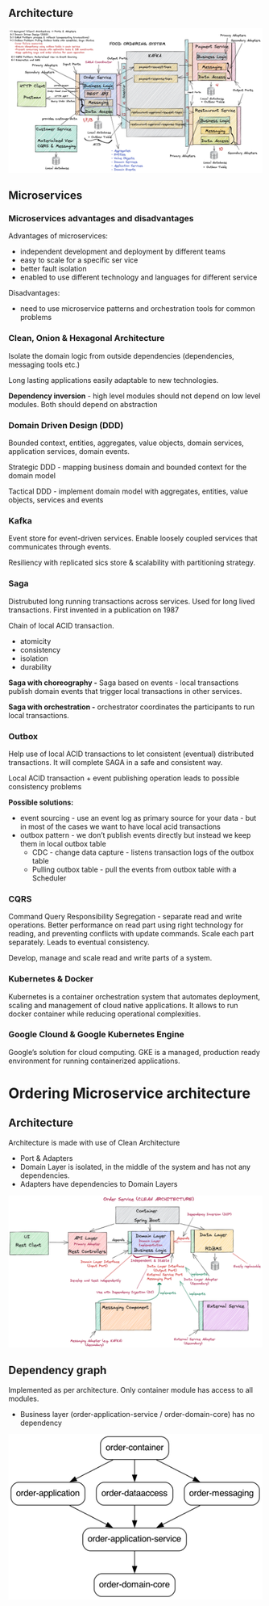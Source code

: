 ## Architecture
![Project architecure](./docs/images/project-overview-1.jpg "Project architecture")
## Microservices 
### Microservices advantages and disadvantages

Advantages of microservices:

- independent development and deployment by different teams
- easy to scale for a specific ser vice
- better fault isolation
- enabled to use different technology and languages for different service

Disadvantages:

- need to use microservice patterns and orchestration tools for common problems

### Clean, Onion & Hexagonal Architecture

Isolate the domain logic from outside dependencies (dependencies, messaging tools etc.)

Long lasting applications easily adaptable to new technologies.

**Dependency inversion** - high level modules should not depend on low level modules. Both should depend on abstraction

### Domain Driven Design (DDD)

Bounded context, entities, aggregates, value objects, domain services, application services, domain events.

Strategic DDD - mapping business domain and bounded context for the domain model

Tactical DDD - implement domain model with aggregates, entities, value objects, services and events

### Kafka

Event store for event-driven services. Enable loosely coupled services that communicates through events.

Resiliency with replicated sics store & scalability with partitioning strategy.

### Saga

Distrubuted long running transactions across services. Used for long lived transactions. First invented in a publication on 1987

Chain of local ACID transaction.

- atomicity
- consistency
- isolation
- durability

**Saga with choreography -** Saga based on events - local transactions publish domain events that trigger local transactions in other services.

**Saga with orchestration -** orchestrator coordinates the participants to run local transactions.

### Outbox

Help use of local ACID transactions to let consistent (eventual) distributed transactions. It will complete SAGA in a safe and consistent way.

Local ACID transaction + event publishing operation leads to possible consistency problems

**Possible solutions:**

- event sourcing - use an event log as primary source for your data - but in most of the cases we want to have local acid transactions
- outbox pattern - we don’t publish events directly but instead we keep them in local outbox table
    - CDC - change data capture - listens transaction logs of the outbox table
    - Pulling outbox table - pull the events from outbox table with a Scheduler

### CQRS

Command Query Responsibility Segregation - separate read and write operations. Better performance on read part using right technology for reading, and preventing conflicts with update commands. Scale each part separately. Leads to eventual consistency.

Develop, manage and scale read and write parts of a system.

### Kubernetes & Docker

Kubernetes is a container orchestration system that automates deployment, scaling and management of cloud native applications. It allows to run docker container while reducing operational complexities.

### Google Clound & Google Kubernetes Engine

Google’s solution for cloud computing. GKE is a managed, production ready environment for running containerized applications.

# Ordering Microservice architecture
## Architecture
Architecture is made with use of Clean Architecture
- Port & Adapters
- Domain Layer is isolated, in the middle of the system and has not any dependencies.
- Adapters have dependencies to Domain Layers

![Ordering system architecure](./docs/images/architecture-ordering-system.png "Ordering system architecture")
## Dependency graph
Implemented as per architecture. Only container module has access to all modules.
- Business layer (order-application-service / order-domain-core) has no dependency

![Ordering system dependencies](./docs/images/dependency-graph-ordering-system.png "Ordering system dependency graph")
